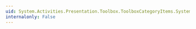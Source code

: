 ```yaml
---
uid: System.Activities.Presentation.Toolbox.ToolboxCategoryItems.System#Collections#IList#RemoveAt(System.Int32)
internalonly: False
---
```

